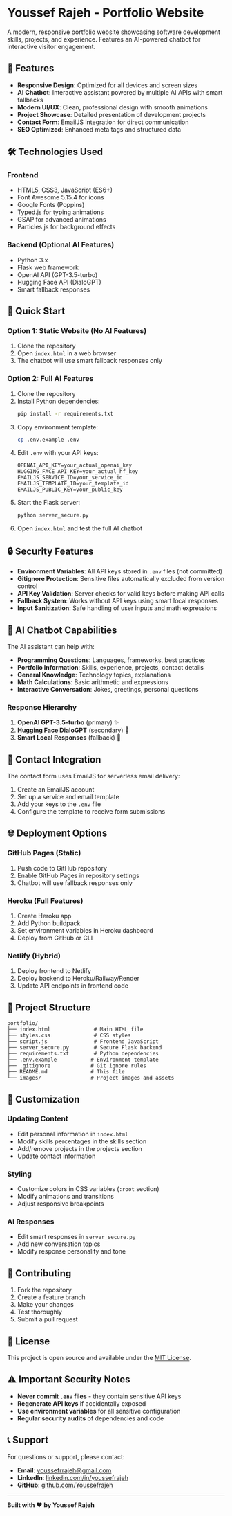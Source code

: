 # Youssef Rajeh - Portfolio Website

A modern, responsive portfolio website showcasing software development skills, projects, and experience. Features an AI-powered chatbot for interactive visitor engagement.

## 🌟 Features

- **Responsive Design**: Optimized for all devices and screen sizes
- **AI Chatbot**: Interactive assistant powered by multiple AI APIs with smart fallbacks
- **Modern UI/UX**: Clean, professional design with smooth animations
- **Project Showcase**: Detailed presentation of development projects
- **Contact Form**: EmailJS integration for direct communication
- **SEO Optimized**: Enhanced meta tags and structured data

## 🛠️ Technologies Used

### Frontend
- HTML5, CSS3, JavaScript (ES6+)
- Font Awesome 5.15.4 for icons
- Google Fonts (Poppins)
- Typed.js for typing animations
- GSAP for advanced animations
- Particles.js for background effects

### Backend (Optional AI Features)
- Python 3.x
- Flask web framework
- OpenAI API (GPT-3.5-turbo)
- Hugging Face API (DialoGPT)
- Smart fallback responses

## 🚀 Quick Start

### Option 1: Static Website (No AI Features)
1. Clone the repository
2. Open `index.html` in a web browser
3. The chatbot will use smart fallback responses only

### Option 2: Full AI Features
1. Clone the repository
2. Install Python dependencies:
   ```bash
   pip install -r requirements.txt
   ```
3. Copy environment template:
   ```bash
   cp .env.example .env
   ```
4. Edit `.env` with your API keys:
   ```env
   OPENAI_API_KEY=your_actual_openai_key
   HUGGING_FACE_API_KEY=your_actual_hf_key
   EMAILJS_SERVICE_ID=your_service_id
   EMAILJS_TEMPLATE_ID=your_template_id
   EMAILJS_PUBLIC_KEY=your_public_key
   ```
5. Start the Flask server:
   ```bash
   python server_secure.py
   ```
6. Open `index.html` and test the full AI chatbot

## 🔒 Security Features

- **Environment Variables**: All API keys stored in `.env` files (not committed)
- **Gitignore Protection**: Sensitive files automatically excluded from version control
- **API Key Validation**: Server checks for valid keys before making API calls
- **Fallback System**: Works without API keys using smart local responses
- **Input Sanitization**: Safe handling of user inputs and math expressions

## 🎯 AI Chatbot Capabilities

The AI assistant can help with:
- **Programming Questions**: Languages, frameworks, best practices
- **Portfolio Information**: Skills, experience, projects, contact details
- **General Knowledge**: Technology topics, explanations
- **Math Calculations**: Basic arithmetic and expressions
- **Interactive Conversation**: Jokes, greetings, personal questions

### Response Hierarchy
1. **OpenAI GPT-3.5-turbo** (primary) ✨
2. **Hugging Face DialoGPT** (secondary) 🤗
3. **Smart Local Responses** (fallback) 🧠

## 📧 Contact Integration

The contact form uses EmailJS for serverless email delivery:
1. Create an EmailJS account
2. Set up a service and email template
3. Add your keys to the `.env` file
4. Configure the template to receive form submissions

## 🌐 Deployment Options

### GitHub Pages (Static)
1. Push code to GitHub repository
2. Enable GitHub Pages in repository settings
3. Chatbot will use fallback responses only

### Heroku (Full Features)
1. Create Heroku app
2. Add Python buildpack
3. Set environment variables in Heroku dashboard
4. Deploy from GitHub or CLI

### Netlify (Hybrid)
1. Deploy frontend to Netlify
2. Deploy backend to Heroku/Railway/Render
3. Update API endpoints in frontend code

## 📁 Project Structure

```
portfolio/
├── index.html              # Main HTML file
├── styles.css              # CSS styles
├── script.js               # Frontend JavaScript
├── server_secure.py        # Secure Flask backend
├── requirements.txt        # Python dependencies
├── .env.example           # Environment template
├── .gitignore             # Git ignore rules
├── README.md              # This file
└── images/                # Project images and assets
```

## 🔧 Customization

### Updating Content
- Edit personal information in `index.html`
- Modify skills percentages in the skills section
- Add/remove projects in the projects section
- Update contact information

### Styling
- Customize colors in CSS variables (`:root` section)
- Modify animations and transitions
- Adjust responsive breakpoints

### AI Responses
- Edit smart responses in `server_secure.py`
- Add new conversation topics
- Modify response personality and tone

## 🤝 Contributing

1. Fork the repository
2. Create a feature branch
3. Make your changes
4. Test thoroughly
5. Submit a pull request

## 📄 License

This project is open source and available under the [MIT License](LICENSE).

## ⚠️ Important Security Notes

- **Never commit `.env` files** - they contain sensitive API keys
- **Regenerate API keys** if accidentally exposed
- **Use environment variables** for all sensitive configuration
- **Regular security audits** of dependencies and code

## 📞 Support

For questions or support, please contact:
- **Email**: youssefrrajeh@gmail.com
- **LinkedIn**: [linkedin.com/in/youssefrajeh](https://www.linkedin.com/in/youssefrajeh)
- **GitHub**: [github.com/Youssefrajeh](https://github.com/Youssefrajeh)

---

**Built with ❤️ by Youssef Rajeh**
